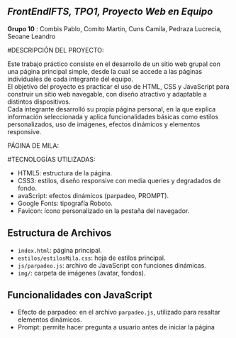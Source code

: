 ## ***FrontEndIFTS, TPO1, Proyecto Web en Equipo***
**Grupo 10** : Combis Pablo, Comito Martin, Cuns Camila, Pedraza Lucrecia, Seoane Leandro 


<!-- >Requerimiento obligatorio: Archivo README.md
Es obligatorio que el archivo README.md incluya los siguientes elementos:
Título del Proyecto
Nombre del TP o del equipo/proyecto.
Descripción del Proyecto
Un párrafo breve explicando de qué se trata el trabajo práctico, cuál es su objetivo y qué
funcionalidades básicas incluye.
Tecnologías Utilizadas
Listado de las tecnologías, lenguajes y recursos usados (por ejemplo: HTML, CSS, JavaScript,
Google Fonts, etc.).
Estructura de Archivos
Breve descripción de la organización de archivos y carpetas del proyecto (por ejemplo:
index.html en raíz, CSS en carpeta css, imágenes en img, etc.).
JavaScript
Indicar las funciones dinámicas implementadas en la portada y en cada página individual,
describiendo brevemente qué hacen y en qué sección se encuentran.
Enlace al Proyecto Desplegado
Indicar el link de publicación en Vercel o GitHub Pages.
IMPORTANTE: Al igual que la bitácora, el archivo README.md debe ser ampliado y actualizado
en los dos TP siguientes, incorporando información relevante sobre la evolución del proyecto,
incluyendo mejoras, cambios realizados y capturas de pantalla que muestren su progreso. 


>Formato de entrega:
Deberán publicar aquí:
https://docs.google.com/spreadsheets/d/1Lauy1BETMlXa2wBHyvUTSNqSmfQSafToLZjNoo55n
y4/edit?usp=sharing
Los siguientes links:
1- Link al repositorio, donde el docente revisará la carpeta de archivos y el read.me
2- Link a la web publicada en Vercel.-->


#DESCRIPCIÓN DEL PROYECTO:

Este trabajo práctico consiste en el desarrollo de un sitio web grupal con una página principal simple, desde la cual se accede a las páginas individuales de cada integrante del equipo.  
El objetivo del proyecto es practicar el uso de HTML, CSS y JavaScript para construir un sitio web navegable, con diseño atractivo y adaptable a distintos dispositivos.  
Cada integrante desarrolló su propia página personal, en la que explica información seleccionada y aplica funcionalidades básicas como estilos personalizados, uso de imágenes, efectos dinámicos y elementos responsive.






PÁGINA DE MILA:

#TECNOLOGÍAS UTILIZADAS:
- HTML5: estructura de la página.  
- CSS3: estilos, diseño responsive con media queries y degradados de fondo.  
- avaScript: efectos dinámicos (parpadeo, PROMPT).  
- Google Fonts: tipografía Roboto.  
- Favicon: ícono personalizado en la pestaña del navegador.  

## Estructura de Archivos
- `index.html`: página principal.  
- `estilos/estilosMila.css`: hoja de estilos principal.  
- `js/parpadeo.js`: archivo de JavaScript con funciones dinámicas.  
- `img/`: carpeta de imágenes (avatar, fondos).  

## Funcionalidades con JavaScript
- Efecto de parpadeo: en el archivo `parpadeo.js`, utilizado para resaltar elementos dinámicos.  
- Prompt: permite hacer pregunta a usuario antes de iniciar la página  

 





